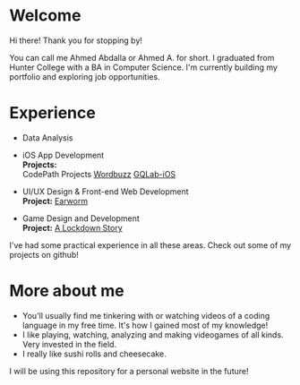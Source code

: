 # Welcome

Hi there! Thank you for stopping by!

You can call me Ahmed Abdalla or Ahmed A. for short.
I graduated from Hunter College with a BA in Computer Science. I'm currently building my portfolio and exploring job opportunities.

# Experience
- Data Analysis
- iOS App Development  
**Projects:**  
  CodePath Projects
  [Wordbuzz](https://github.com/codepath-ios-team/Wordbuzz)
  [GQLab-iOS](https://github.com/ahmdaa/GQLab-iOS)

- UI/UX Design & Front-end Web Development  
**Project:** [Earworm](https://github.com/emirahajj/earworm_)

- Game Design and Development  
**Project:** [A Lockdown Story](https://github.com/ahmdaa/a-lockdown-story)

I've had some practical experience in all these areas. Check out some of my projects on github!

# More about me
- You'll usually find me tinkering with or watching videos of a coding language in my free time. It's how I gained most of my knowledge!
- I like playing, watching, analyzing and making videogames of all kinds. Very invested in the field.
- I really like sushi rolls and cheesecake.

I will be using this repository for a personal website in the future!
